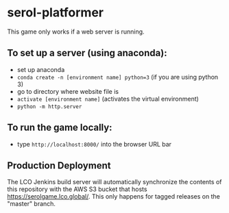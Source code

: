 # serol-platformer
This game only works if a web server is running.

## To set up a server (using anaconda):
* set up anaconda
* `conda create -n [environment name] python=3` (if you are using python 3)
* go to directory where website file is
* `activate [environment name]` (activates the virtual environment)
* `python -m http.server`

## To run the game locally:
* type `http://localhost:8000/` into the browser URL bar

## Production Deployment

The LCO Jenkins build server will automatically synchronize the contents of
this repository with the AWS S3 bucket that hosts https://serolgame.lco.global/.
This only happens for tagged releases on the "master" branch.
